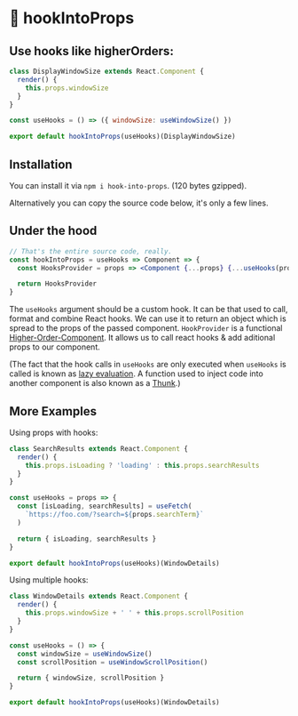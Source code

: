 # 🚢 hookIntoProps

## Use hooks like higherOrders:

```jsx
class DisplayWindowSize extends React.Component {
  render() {
    this.props.windowSize
  }
}

const useHooks = () => ({ windowSize: useWindowSize() })

export default hookIntoProps(useHooks)(DisplayWindowSize)
```

## Installation

You can install it via `npm i hook-into-props`. (120 bytes gzipped).

Alternatively you can copy the source code below, it's only a few lines.

## Under the hood

```jsx
// That's the entire source code, really.
const hookIntoProps = useHooks => Component => {
  const HooksProvider = props => <Component {...props} {...useHooks(props)} />

  return HooksProvider
}
```

The `useHooks` argument should be a custom hook. It can be that used to call, format and combine React hooks. We can use it to return an object which is spread to the props of the passed component. `HookProvider` is a functional [Higher-Order-Component](https://reactjs.org/docs/higher-order-components.html). It allows us to call react hooks & add aditional props to our component.

(The fact that the hook calls in `useHooks` are only executed when `useHooks` is called is known as [lazy evaluation](https://stackoverflow.com/a/38904906). A function used to inject code into another component is also known as a [Thunk](https://en.wikipedia.org/wiki/Thunk).)

## More Examples

Using props with hooks:

```jsx
class SearchResults extends React.Component {
  render() {
    this.props.isLoading ? 'loading' : this.props.searchResults
  }
}

const useHooks = props => {
  const [isLoading, searchResults] = useFetch(
    `https://foo.com/?search=${props.searchTerm}`
  )

  return { isLoading, searchResults }
}

export default hookIntoProps(useHooks)(WindowDetails)
```

Using multiple hooks:

```jsx
class WindowDetails extends React.Component {
  render() {
    this.props.windowSize + ' ' + this.props.scrollPosition
  }
}

const useHooks = () => {
  const windowSize = useWindowSize()
  const scrollPosition = useWindowScrollPosition()

  return { windowSize, scrollPosition }
}

export default hookIntoProps(useHooks)(WindowDetails)
```
